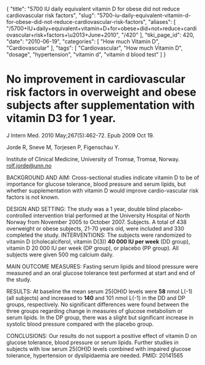 {
    "title": "5700 IU daily equivalent vitamin D for obese did not reduce cardiovascular risk factors",
    "slug": "5700-iu-daily-equivalent-vitamin-d-for-obese-did-not-reduce-cardiovascular-risk-factors",
    "aliases": [
        "/5700+IU+daily+equivalent+vitamin+D+for+obese+did+not+reduce+cardiovascular+risk+factors+\u2013+June+2010",
        "/420"
    ],
    "tiki_page_id": 420,
    "date": "2010-06-19",
    "categories": [
        "How much Vitamin D",
        "Cardiovascular"
    ],
    "tags": [
        "Cardiovascular",
        "How much Vitamin D",
        "dosage",
        "hypertension",
        "vitamin d",
        "vitamin d blood test"
    ]
}


# No improvement in cardiovascular risk factors in overweight and obese subjects after supplementation with vitamin D3 for 1 year.

J Intern Med. 2010 May;267(5):462-72. Epub 2009 Oct 19.

Jorde R, Sneve M, Torjesen P, Figenschau Y.

Institute of Clinical Medicine, University of Tromsø, Tromsø, Norway. rolf.jorde@unn.no

BACKGROUND AND AIM: Cross-sectional studies indicate vitamin D to be of importance for glucose tolerance, blood pressure and serum lipids, but whether supplementation with vitamin D would improve cardio-vascular risk factors is not known. 

DESIGN AND SETTING: The study was a 1 year, double blind placebo-controlled intervention trial performed at the University Hospital of North Norway from November 2005 to October 2007. Subjects. A total of 438 overweight or obese subjects, 21-70 years old, were included and 330 completed the study. INTERVENTIONS: The subjects were randomized to vitamin D (cholecalciferol, vitamin D(3))  **40 000 IU per week**  (DD group), vitamin D 20 000 IU per week (DP group), or placebo (PP group). All subjects were given 500 mg calcium daily. 

MAIN OUTCOME MEASURES: Fasting serum lipids and blood pressure were measured and an oral glucose tolerance test performed at start and end of the study. 

RESULTS: At baseline the mean serum 25(OH)D levels were  **58**  nmol L(-1) (all subjects) and increased to  **140**  and 101 nmol L(-1) in the DD and DP groups, respectively. No significant differences were found between the three groups regarding change in measures of glucose metabolism or serum lipids. In the DP group, there was a slight but significant increase in systolic blood pressure compared with the placebo group. 

CONCLUSIONS: Our results do not support a positive effect of vitamin D on glucose tolerance, blood pressure or serum lipids. Further studies in subjects with low serum 25(OH)D levels combined with impaired glucose tolerance, hypertension or dyslipidaemia are needed. PMID: 20141565